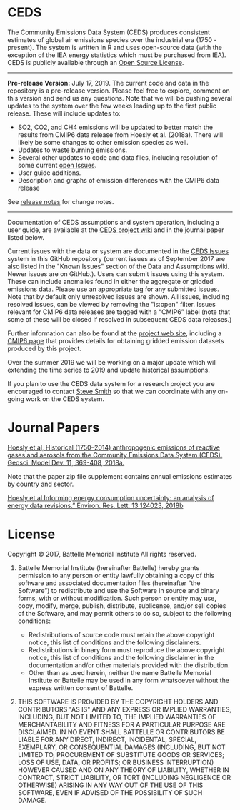 # CEDS
The Community Emissions Data System (CEDS) produces consistent estimates of global air emissions species over the industrial era (1750 - present). The system is written in R and uses open-source data (with the exception of the IEA energy statistics which must be purchased from IEA). CEDS is publicly available through an [Open Source License](#license-section).

***
**Pre-release Version:** July 17, 2019. The current code and data in the repository is a pre-release version. Please feel free to explore, comment on this version and send us any questions. Note that we will be pushing several updates to the system over the few weeks leading up to the first public release. These will include updates to:
* SO2, CO2, and CH4 emissions will be updated to better match the results from CMIP6 data release from Hoesly et al. (2018a). There will likely be some changes to other emission species as well.
* Updates to waste burning emissions.
* Several other updates to code and data files, including resolution of some current [open Issues](https://github.com/JGCRI/CEDS/issues).
* User guide additions.
* Description and graphs of emission differences with the CMIP6 data release

See [release notes](https://github.com/JGCRI/CEDS/wiki/Release-Notes) for change notes. 

***

Documentation of CEDS assumptions and system operation, including a user guide, are available at the [CEDS project wiki](https://github.com/JGCRI/CEDS/wiki) and in the journal paper listed below. 

Current issues with the data or system are documented in the [CEDS Issues](https://github.com/JGCRI/CEDS/issues) system in this GitHub repository (current issues as of September 2017 are also listed in the "Known Issues" section of the Data and Assumptions wiki. Newer issues are on GitHub.). Users can submit issues using this system. These can include anomalies found in either the aggregate or gridded emissions data. Please use an appropriate tag for any submitted issues. Note that by default only unresolved issues are shown. All issues, including resolved issues, can be viewed by removing the "is:open" filter. Issues relevant for CMIP6 data releases are tagged with a “CMIP6” label (note that some of these will be closed if resolved in subsequent CEDS data releases.)

Further information can also be found at the [project web site](http://www.globalchange.umd.edu/ceds/), including a [CMIP6 page](http://www.globalchange.umd.edu/ceds/ceds-cmip6-data/) that provides details for obtaining gridded emission datasets produced by this project. 

Over the summer 2019 we will be working on a major update which will extending the time series to 2019 and update historical assumptions.

If you plan to use the CEDS data system for a research project you are encouraged to contact [Steve Smith](mailto:ssmith@pnnl.gov) so that we can coordinate with any on-going work on the CEDS system. 

# Journal Papers
[Hoesly et al, Historical (1750–2014) anthropogenic emissions of reactive gases and aerosols from the Community Emissions Data System (CEDS). Geosci. Model Dev. 11, 369-408, 2018a.](https://www.geosci-model-dev.net/11/369/2018/gmd-11-369-2018.html)

Note that the paper zip file supplement contains annual emissions estimates by country and sector.

[Hoesly et al Informing energy consumption uncertainty: an analysis of energy data revisions.” Environ. Res. Lett. 13 124023, 2018b](https://iopscience.iop.org/article/10.1088/1748-9326/aaebc3/meta)

# <a name="license-section"></a>License
Copyright © 2017, Battelle Memorial Institute
All rights reserved.

1.	Battelle Memorial Institute (hereinafter Battelle) hereby grants permission to any person or entity lawfully obtaining a copy of this software and associated documentation files (hereinafter “the Software”) to redistribute and use the Software in source and binary forms, with or without modification.  Such person or entity may use, copy, modify, merge, publish, distribute, sublicense, and/or sell copies of the Software, and may permit others to do so, subject to the following conditions:

    * Redistributions of source code must retain the above copyright notice, this list of conditions and the following disclaimers. 
    * Redistributions in binary form must reproduce the above copyright notice, this list of conditions and the following disclaimer in the documentation and/or other materials provided with the distribution. 
    * Other than as used herein, neither the name Battelle Memorial Institute or Battelle may be used in any form whatsoever without the express written consent of Battelle.

2.	THIS SOFTWARE IS PROVIDED BY THE COPYRIGHT HOLDERS AND CONTRIBUTORS "AS IS" AND ANY EXPRESS OR IMPLIED WARRANTIES, INCLUDING, BUT NOT LIMITED TO, THE IMPLIED WARRANTIES OF MERCHANTABILITY AND FITNESS FOR A PARTICULAR PURPOSE ARE DISCLAIMED. IN NO EVENT SHALL BATTELLE OR CONTRIBUTORS BE LIABLE FOR ANY DIRECT, INDIRECT, INCIDENTAL, SPECIAL, EXEMPLARY, OR CONSEQUENTIAL DAMAGES (INCLUDING, BUT NOT LIMITED TO, PROCUREMENT OF SUBSTITUTE GOODS OR SERVICES; LOSS OF USE, DATA, OR PROFITS; OR BUSINESS INTERRUPTION) HOWEVER CAUSED AND ON ANY THEORY OF LIABILITY, WHETHER IN CONTRACT, STRICT LIABILITY, OR TORT (INCLUDING NEGLIGENCE OR OTHERWISE) ARISING IN ANY WAY OUT OF THE USE OF THIS SOFTWARE, EVEN IF ADVISED OF THE POSSIBILITY OF SUCH DAMAGE.
